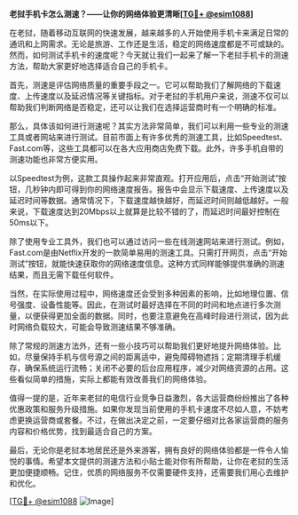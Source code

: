 **老挝手机卡怎么测速？——让你的网络体验更清晰[[TG💪+ @esim1088](https://t.me/s/esim1088)]**

在老挝，随着移动互联网的快速发展，越来越多的人开始使用手机卡来满足日常的通讯和上网需求。无论是旅游、工作还是生活，稳定的网络速度都是不可或缺的。然而，如何测试手机卡的速度呢？今天就让我们一起来了解一下老挝手机卡的测速方法，帮助大家更好地选择适合自己的手机卡。

首先，测速是评估网络质量的重要手段之一。它可以帮助我们了解网络的下载速度、上传速度以及延迟情况等关键指标。对于老挝的手机用户来说，测速不仅可以帮助我们判断网络是否稳定，还可以让我们在选择运营商时有一个明确的标准。

那么，具体该如何进行测速呢？其实方法非常简单，我们可以利用一些专业的测速工具或者网站来进行测试。目前市面上有许多优秀的测速工具，比如Speedtest、Fast.com等，这些工具都可以在各大应用商店免费下载。此外，许多手机自带的测速功能也非常方便实用。

以Speedtest为例，这款工具操作起来非常直观。打开应用后，点击“开始测试”按钮，几秒钟内即可得到你的网络速度报告。报告中会显示下载速度、上传速度以及延迟时间等数据。通常情况下，下载速度越快越好，而延迟时间则越低越好。一般来说，下载速度达到20Mbps以上就算是比较不错的了，而延迟时间最好控制在50ms以下。

除了使用专业工具外，我们也可以通过访问一些在线测速网站来进行测试。例如，Fast.com是由Netflix开发的一款简单易用的测速工具。只需打开网页，点击“开始测试”按钮，就能快速获取你的网络速度信息。这种方式同样能够提供准确的测速结果，而且无需下载任何软件。

当然，在实际使用过程中，网络速度还会受到多种因素的影响，比如地理位置、信号强度、设备性能等。因此，在测试时最好选择在不同的时间和地点进行多次测量，以便获得更加全面的数据。同时，也要注意避免在高峰时段进行测试，因为此时网络负载较大，可能会导致测速结果不够准确。

除了常规的测速方法外，还有一些小技巧可以帮助我们更好地提升网络体验。比如，尽量保持手机与信号源之间的距离适中，避免障碍物遮挡；定期清理手机缓存，确保系统运行流畅；关闭不必要的后台应用程序，减少对网络资源的占用。这些看似简单的措施，实际上都能有效改善我们的网络体验。

值得一提的是，近年来老挝的电信行业竞争日益激烈，各大运营商纷纷推出了各种优惠政策和服务升级措施。如果你发现当前使用的手机卡速度不尽如人意，不妨考虑更换运营商或套餐。不过，在做出决定之前，一定要仔细对比各家运营商的服务内容和价格优势，找到最适合自己的方案。

最后，无论你是老挝本地居民还是外来游客，拥有良好的网络体验都是一件令人愉悦的事情。希望本文提供的测速方法和小贴士能对你有所帮助，让你在老挝的生活更加便捷顺畅。记住，优质的网络服务不仅需要硬件支持，还需要我们用心去维护和优化。

[[TG💪+ @esim1088](https://t.me/s/esim1088) ![Image](https://i.postimg.cc/4NQfJmqS/Snipaste-2025-05-13-00-14-12.png)]